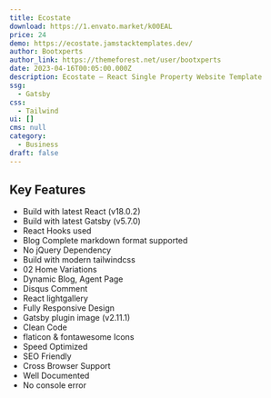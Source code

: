 ```yaml
---
title: Ecostate
download: https://1.envato.market/k00EAL
price: 24
demo: https://ecostate.jamstacktemplates.dev/
author: Bootxperts
author_link: https://themeforest.net/user/bootxperts
date: 2023-04-16T00:05:00.000Z
description: Ecostate – React Single Property Website Template
ssg:
  - Gatsby
css:
  - Tailwind
ui: []
cms: null
category:
  - Business
draft: false
---
```

## Key Features

- Build with latest React (v18.0.2)
- Build with latest Gatsby (v5.7.0)
- React Hooks used
- Blog Complete markdown format supported
- No jQuery Dependency
- Build with modern tailwindcss
- 02 Home Variations
- Dynamic Blog, Agent Page
- Disqus Comment
- React lightgallery
- Fully Responsive Design
- Gatsby plugin image (v2.11.1)
- Clean Code
- flaticon & fontawesome Icons
- Speed Optimized
- SEO Friendly
- Cross Browser Support
- Well Documented
- No console error
